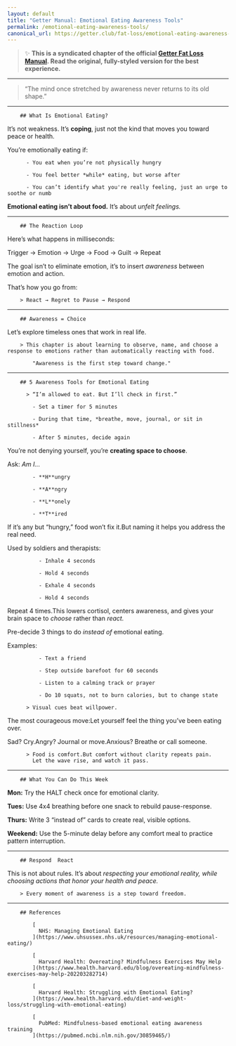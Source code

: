 ```yaml
---
layout: default
title: "Getter Manual: Emotional Eating Awareness Tools"
permalink: /emotional-eating-awareness-tools/
canonical_url: https://getter.club/fat-loss/emotional-eating-awareness-tools
---
```

> ✨ **This is a syndicated chapter of the official [Getter Fat Loss Manual](https://getter.club/fat-loss/emotional-eating-awareness-tools). Read the original, fully-styled version for the best experience.**

---

> “The mind once stretched by awareness never returns to its old shape.”

---

        ## What Is Emotional Eating?

It’s not weakness. It’s **coping**, just not the kind that moves you toward peace or health.

You’re emotionally eating if:

          - You eat when you’re not physically hungry

          - You feel better *while* eating, but worse after

          - You can’t identify what you're really feeling, just an urge to soothe or numb

**Emotional eating isn’t about food.** It’s about *unfelt feelings.*

---

        ## The Reaction Loop

Here’s what happens in milliseconds:

Trigger → Emotion → Urge → Food → Guilt → Repeat

The goal isn’t to eliminate emotion, it’s to insert *awareness* between emotion and action.

That’s how you go from:

        > React → Regret to Pause → Respond

---

        ## Awareness = Choice

Let’s explore timeless ones that work in real life.

        > This chapter is about learning to observe, name, and choose a response to emotions rather than automatically reacting with food.

            "Awareness is the first step toward change."

---

        ## 5 Awareness Tools for Emotional Eating

          > “I’m allowed to eat. But I’ll check in first.”

            - Set a timer for 5 minutes

            - During that time, *breathe, move, journal, or sit in stillness*

            - After 5 minutes, decide again

You’re not denying yourself, you’re **creating space to choose**.

Ask: *Am I...*

            - **H**ungry

            - **A**ngry

            - **L**onely

            - **T**ired

If it’s any but “hungry,” food won’t fix it.But naming it helps you address the real need.

Used by soldiers and therapists:

              - Inhale 4 seconds

              - Hold 4 seconds

              - Exhale 4 seconds

              - Hold 4 seconds

Repeat 4 times.This lowers cortisol, centers awareness, and gives your brain space to *choose* rather than *react.*

Pre-decide 3 things to do *instead of* emotional eating.

Examples:

              - Text a friend

              - Step outside barefoot for 60 seconds

              - Listen to a calming track or prayer

              - Do 10 squats, not to burn calories, but to change state

          > Visual cues beat willpower.

The most courageous move:Let yourself feel the thing you’ve been eating over.

Sad? Cry.Angry? Journal or move.Anxious? Breathe or call someone.

          > Food is comfort.But comfort without clarity repeats pain.
            Let the wave rise, and watch it pass.

---

        ## What You Can Do This Week

**Mon:** Try the HALT check once for emotional clarity.

**Tues:** Use 4x4 breathing before one snack to rebuild pause-response.

**Thurs:** Write 3 “instead of” cards to create real, visible options.

**Weekend:** Use the 5-minute delay before any comfort meal to practice pattern interruption.

---

        ## Respond  React

This is not about rules. It’s about *respecting your emotional reality, while choosing actions that honor your health and peace.*

        > Every moment of awareness is a step toward freedom.

---

        ## References

            [
              NHS: Managing Emotional Eating
            ](https://www.uhsussex.nhs.uk/resources/managing-emotional-eating/)

            [
              Harvard Health: Overeating? Mindfulness Exercises May Help
            ](https://www.health.harvard.edu/blog/overeating-mindfulness-exercises-may-help-202203282714)

            [
              Harvard Health: Struggling with Emotional Eating?
            ](https://www.health.harvard.edu/diet-and-weight-loss/struggling-with-emotional-eating)

            [
              PubMed: Mindfulness-based emotional eating awareness training
            ](https://pubmed.ncbi.nlm.nih.gov/30859465/)